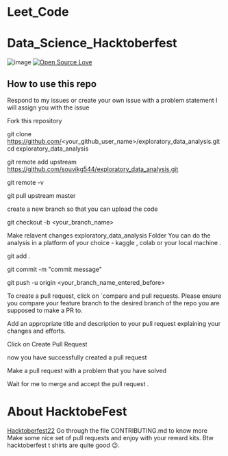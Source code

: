 # Leet_Code

# Data_Science_Hacktoberfest

![image](https://user-images.githubusercontent.com/99472914/192144059-5cd0b329-f238-474b-b475-7385eaa35d05.png)
[![Open Source Love](https://firstcontributions.github.io/open-source-badges/badges/open-source-v1/open-source.svg)](https://github.com/sj5027052/Hacktoberfest2022)



## How to use this repo
Respond to my issues or create your own issue with a problem statement I will assign you with the issue

Fork this repository


git clone https://github.com/<your_github_user_name>/exploratory_data_analysis.git
cd exploratory_data_analysis


git remote add upstream https://github.com/souvikg544/exploratory_data_analysis.git


git remote -v


git pull upstream master

create a new branch so that you can upload the code


git checkout -b <your_branch_name>

Make relavent changes exploratory_data_analysis Folder You can do the analysis in a platform of your choice - kaggle , colab or your local machine .


git add .

git commit -m "commit message"

git push -u origin <your_branch_name_entered_before>

To create a pull request, click on `compare and pull requests. Please ensure you compare your feature branch to the desired branch of the repo you are supposed to make a PR to.

Add an appropriate title and description to your pull request explaining your changes and efforts.

Click on Create Pull Request

now you have successfully created a pull request

Make a pull request with a problem that you have solved

Wait for me to merge and accept the pull request .
# About HacktobeFest
[Hacktoberfest22](https://hacktoberfest.com/) Go through the file CONTRIBUTING.md to know more Make some nice set of pull requests and enjoy with your reward kits. Btw hacktoberfest t shirts are quite good 😉.
